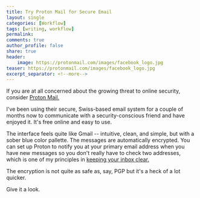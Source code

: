 ```yaml
---
title: Try Proton Mail for Secure Email
layout: single
categories: [Workflow]
tags: [writing, workflow]
permalink: 
comments: true
author_profile: false
share: true
header:
    image: https://protonmail.com/images/facebook_logo.jpg
teaser: https://protonmail.com/images/facebook_logo.jpg
excerpt_separator: <!--more-->
---
```


If you are at all concerned about the growing threat to online security, consider [Proton Mail.](https://protonmail.com/)

I've been using their secure, Swiss-based email system for a couple of months now to communicate with a security-conscious friend and have enjoyed it. It's free online and easy to use.

<!--more-->

The interface feels quite like Gmail -- intuitive, clean, and simple, but with a sober blue color pallette. The messages are automatically encrypted. You can set up Proton to notify you at your primary email address when you have new messages so you don't really have to check two addresses, which is one of my principles in [keeping your inbox clear.](http://www.keithbuhler.com/buhlerreport/workflow/2016/08/18/how-to-empty-your-inbox-with-googles-help.html)

The encryption is not quite as safe as, say, PGP but it's a heck of a lot quicker. 

Give it a look. 
